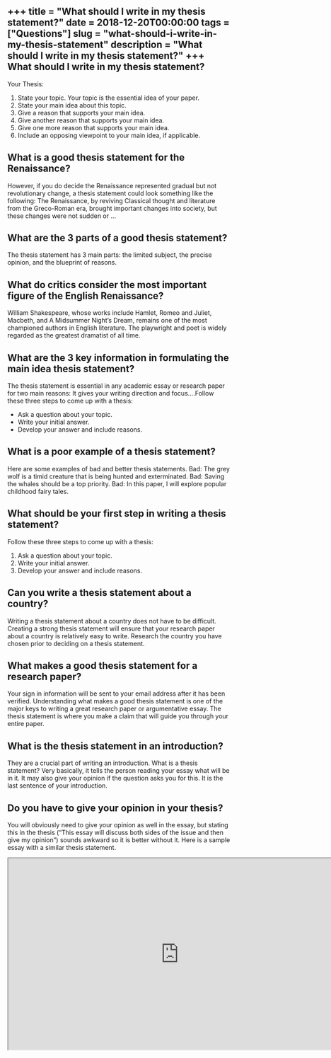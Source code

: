 +++
title = "What should I write in my thesis statement?"
date = 2018-12-20T00:00:00
tags = ["Questions"]
slug = "what-should-i-write-in-my-thesis-statement"
description = "What should I write in my thesis statement?"
+++
What should I write in my thesis statement?
-------------------------------------------

Your Thesis:

1. State your topic. Your topic is the essential idea of your paper.
2. State your main idea about this topic.
3. Give a reason that supports your main idea.
4. Give another reason that supports your main idea.
5. Give one more reason that supports your main idea.
6. Include an opposing viewpoint to your main idea, if applicable.

What is a good thesis statement for the Renaissance?
----------------------------------------------------

However, if you do decide the Renaissance represented gradual but not revolutionary change, a thesis statement could look something like the following: The Renaissance, by reviving Classical thought and literature from the Greco-Roman era, brought important changes into society, but these changes were not sudden or …

What are the 3 parts of a good thesis statement?
------------------------------------------------

The thesis statement has 3 main parts: the limited subject, the precise opinion, and the blueprint of reasons.

What do critics consider the most important figure of the English Renaissance?
------------------------------------------------------------------------------

William Shakespeare, whose works include Hamlet, Romeo and Juliet, Macbeth, and A Midsummer Night’s Dream, remains one of the most championed authors in English literature. The playwright and poet is widely regarded as the greatest dramatist of all time.

What are the 3 key information in formulating the main idea thesis statement?
-----------------------------------------------------------------------------

The thesis statement is essential in any academic essay or research paper for two main reasons: It gives your writing direction and focus….Follow these three steps to come up with a thesis:

- Ask a question about your topic.
- Write your initial answer.
- Develop your answer and include reasons.

What is a poor example of a thesis statement?
---------------------------------------------

Here are some examples of bad and better thesis statements. Bad: The grey wolf is a timid creature that is being hunted and exterminated. Bad: Saving the whales should be a top priority. Bad: In this paper, I will explore popular childhood fairy tales.

What should be your first step in writing a thesis statement?
-------------------------------------------------------------

Follow these three steps to come up with a thesis:

1. Ask a question about your topic.
2. Write your initial answer.
3. Develop your answer and include reasons.

Can you write a thesis statement about a country?
-------------------------------------------------

Writing a thesis statement about a country does not have to be difficult. Creating a strong thesis statement will ensure that your research paper about a country is relatively easy to write. Research the country you have chosen prior to deciding on a thesis statement.

What makes a good thesis statement for a research paper?
--------------------------------------------------------

Your sign in information will be sent to your email address after it has been verified. Understanding what makes a good thesis statement is one of the major keys to writing a great research paper or argumentative essay. The thesis statement is where you make a claim that will guide you through your entire paper.

What is the thesis statement in an introduction?
------------------------------------------------

They are a crucial part of writing an introduction. What is a thesis statement? Very basically, it tells the person reading your essay what will be in it. It may also give your opinion if the question asks you for this. It is the last sentence of your introduction.

Do you have to give your opinion in your thesis?
------------------------------------------------

You will obviously need to give your opinion as well in the essay, but stating this in the thesis (“This essay will discuss both sides of the issue and then give my opinion”) sounds awkward so it is better without it. Here is a sample essay with a similar thesis statement.

<iframe allow="accelerometer; autoplay; clipboard-write; encrypted-media; gyroscope; picture-in-picture" allowfullscreen="" class="__youtube_prefs__  epyt-is-override  no-lazyload" data-no-lazy="1" data-origheight="433" data-origwidth="770" data-skipgform_ajax_framebjll="" height="433" id="_ytid_10428" loading="lazy" src="https://www.youtube.com/embed/MB0rGuTocGo?enablejsapi=1&autoplay=0&cc_load_policy=0&cc_lang_pref=&iv_load_policy=1&loop=0&modestbranding=0&rel=1&fs=1&playsinline=0&autohide=2&theme=dark&color=red&controls=1&" title="YouTube player" width="770"></iframe>
